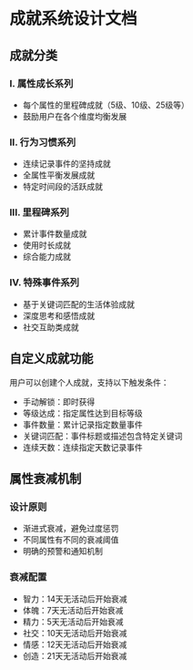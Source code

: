 # 成就系统设计文档

## 成就分类

### I. 属性成长系列
- 每个属性的里程碑成就（5级、10级、25级等）
- 鼓励用户在各个维度均衡发展

### II. 行为习惯系列
- 连续记录事件的坚持成就
- 全属性平衡发展成就
- 特定时间段的活跃成就

### III. 里程碑系列
- 累计事件数量成就
- 使用时长成就
- 综合能力成就

### IV. 特殊事件系列
- 基于关键词匹配的生活体验成就
- 深度思考和感悟成就
- 社交互助类成就

## 自定义成就功能

用户可以创建个人成就，支持以下触发条件：
- 手动解锁：即时获得
- 等级达成：指定属性达到目标等级
- 事件数量：累计记录指定数量事件
- 关键词匹配：事件标题或描述包含特定关键词
- 连续天数：连续指定天数记录事件

## 属性衰减机制

### 设计原则
- 渐进式衰减，避免过度惩罚
- 不同属性有不同的衰减阈值
- 明确的预警和通知机制

### 衰减配置
- 智力：14天无活动后开始衰减
- 体魄：7天无活动后开始衰减
- 精力：5天无活动后开始衰减
- 社交：10天无活动后开始衰减
- 情感：12天无活动后开始衰减
- 创造：21天无活动后开始衰减